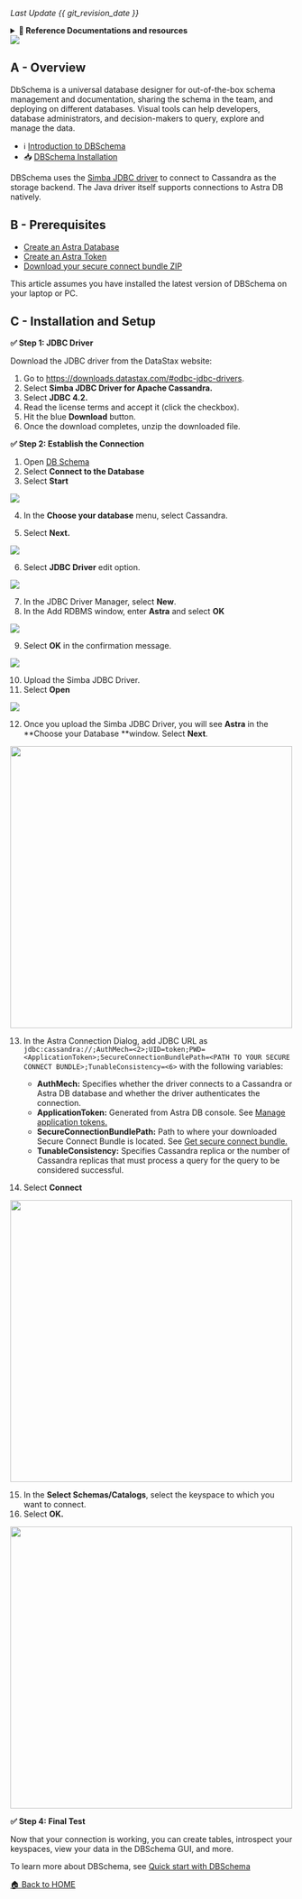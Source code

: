 *Last Update {{ git_revision_date }}* 

<details>
<summary><b> 📖 Reference Documentations and resources</b></summary>
<ol>
<li><a href="https://docs.datastax.com/en/astra/docs/db-integration-dbschema.html"><b>📖 Astra Docs</b> - Reference documentation</a>
<li><a href="https://www.sestevez.com/astra-datagrip/">Instructions described in **Sebastian Estevez Blog post**</a>
</ol>
</details>

<img src="../../../../img/dbschema/download.png" />

## A - Overview

DbSchema is a universal database designer for out-of-the-box schema management and documentation, sharing the schema in the team, and deploying on different databases. Visual tools can help developers, database administrators, and decision-makers to query, explore and manage the data.

- ℹ️ [Introduction to DBSchema](https://dbschema.com/features.html)
- 📥 [DBSchema Installation](https://dbschema.com/download.html)

DBSchema uses the [Simba JDBC driver](https://downloads.datastax.com/#odbc-jdbc-drivers) to connect to Cassandra as the storage backend. The Java driver itself supports connections to Astra DB natively.

## B - Prerequisites

- [Create an Astra Database](/pages/astra/create-instance/)
- [Create an Astra Token](/pages/astra/create-token/)
- [Download your secure connect bundle ZIP](/pages/astra/download-scb/)

This article assumes you have installed the latest version of DBSchema on your laptop or PC.

## C - Installation and Setup

**✅ Step 1: JDBC Driver**

Download the JDBC driver from the DataStax website:

1. Go to https://downloads.datastax.com/#odbc-jdbc-drivers.
2. Select **Simba JDBC Driver for Apache Cassandra.**
3. Select **JDBC 4.2.**
4. Read the license terms and accept it (click the checkbox).
5. Hit the blue **Download** button.
6. Once the download completes, unzip the downloaded file.

**✅ Step 2: Establish the Connection**

1. Open [DB Schema](https://dbschema.com/)
2. Select **Connect to the Database**
3. Select **Start**
<img src="../../../../img/dbschema/dbschema-start.png"/>

4. In the **Choose your database** menu, select Cassandra.

5. Select **Next.**
<img src="../../../../img/dbschema/dbschema-cass-sel.png" />

6. Select **JDBC Driver** edit option.
<img src="../../../../img/dbschema/dbschema-connection-d.png" />

7. In the JDBC Driver Manager, select **New**.
8. In the Add RDBMS window, enter **Astra** and select **OK**
<img src="../../../../img/dbschema/dbschema-driver-manager.png" />

9. Select **OK** in the confirmation message.
<img src="../../../../img/dbschema/dbschema-connection.png" />

10. Upload the Simba JDBC Driver.
11. Select **Open**
<img src="../../../../img/dbschema/dbschema-simba-driver.png" />

12. Once you upload the Simba JDBC Driver, you will see **Astra** in the **Choose your Database **window. Select **Next**.
<img src="../../../../img/dbschema/dbschema-astra.png" height="500px" />

13. In the Astra Connection Dialog, add JDBC URL as
    `jdbc:cassandra://;AuthMech=<2>;UID=token;PWD=<ApplicationToken>;SecureConnectionBundlePath=<PATH TO YOUR SECURE CONNECT BUNDLE>;TunableConsistency=<6>` with the following variables:

    - **AuthMech:** Specifies whether the driver connects to a Cassandra or Astra DB database and whether the driver authenticates the connection.
    - **ApplicationToken:** Generated from Astra DB console. See [Manage application tokens.](https://docs.datastax.com/en/astra/docs/manage-application-tokens.html)
    - **SecureConnectionBundlePath:** Path to where your downloaded Secure Connect Bundle is located. See [Get secure connect bundle.](https://docs.datastax.com/en/astra/docs/obtaining-database-credentials.html)
    - **TunableConsistency:** Specifies Cassandra replica or the number of Cassandra replicas that must process a query for the query to be considered successful.

14. Select **Connect**
<img src="../../../../img/dbschema/dbschema-url.png" height="500px" />

15. In the **Select Schemas/Catalogs**, select the keyspace to which you want to connect.
16. Select **OK.**
<img src="../../../../img/dbschema/dbschema-connetion-established.png" height="500px" />

**✅ Step 4: Final Test**

Now that your connection is working, you can create tables, introspect your keyspaces, view your data in the DBSchema GUI, and more.

To learn more about DBSchema, see [Quick start with DBSchema](https://dbschema.com/tutorials.html)

[🏠 Back to HOME](https://awesome-astra.github.io/docs/) 